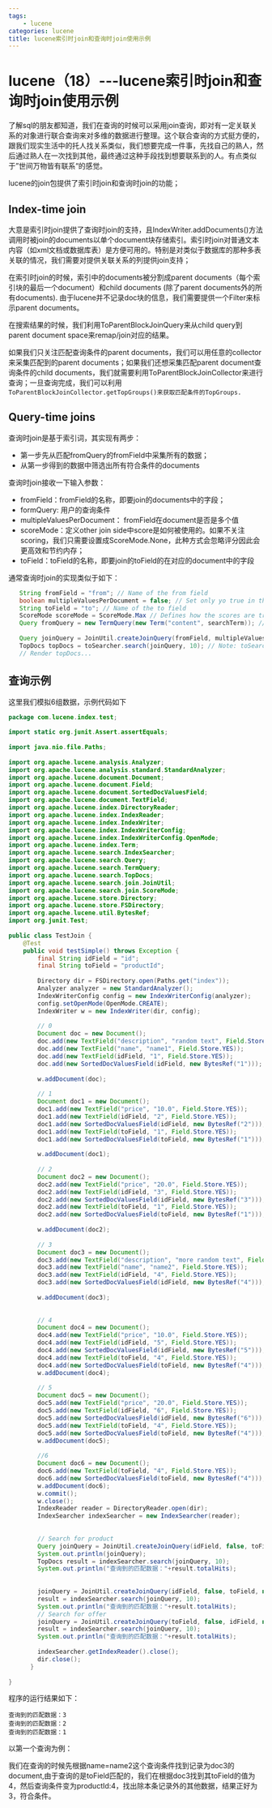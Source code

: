 ```yaml
---
tags:
	- lucene
categories: lucene
title: lucene索引时join和查询时join使用示例
---
```

# lucene（18）---lucene索引时join和查询时join使用示例

了解sql的朋友都知道，我们在查询的时候可以采用join查询，即对有一定关联关系的对象进行联合查询来对多维的数据进行整理。这个联合查询的方式挺方便的，跟我们现实生活中的托人找关系类似，我们想要完成一件事，先找自己的熟人，然后通过熟人在一次找到其他，最终通过这种手段找到想要联系到的人。有点类似于”世间万物皆有联系“的感觉。

<!--more-->

lucene的join包提供了索引时join和查询时join的功能；

## Index-time join

大意是索引时join提供了查询时join的支持，且IndexWriter.addDocuments()方法调用时被join的documents以单个document块存储索引。索引时join对普通文本内容（如xml文档或数据库表）是方便可用的。特别是对类似于数据库的那种多表关联的情况，我们需要对提供关联关系的列提供join支持；

在索引时join的时候，索引中的documents被分割成parent documents（每个索引块的最后一个document）和child documents (除了parent documents外的所有documents).  由于lucene并不记录doc块的信息，我们需要提供一个Filter来标示parent documents。

在搜索结果的时候，我们利用ToParentBlockJoinQuery来从child query到parent document space来remap/join对应的结果。

如果我们只关注匹配查询条件的parent documents，我们可以用任意的collector来采集匹配到的parent documents；如果我们还想采集匹配parent document查询条件的child documents，我们就需要利用ToParentBlockJoinCollector来进行查询；一旦查询完成，我们可以利用`ToParentBlockJoinCollector.getTopGroups()来获取匹配条件的TopGroups.`

## Query-time joins

查询时join是基于索引词，其实现有两步：

- 第一步先从匹配fromQuery的fromField中采集所有的数据；
- 从第一步得到的数据中筛选出所有符合条件的documents

查询时join接收一下输入参数：

- fromField：fromField的名称，即要join的documents中的字段；
- formQuery: 用户的查询条件
- multipleValuesPerDocument： fromField在document是否是多个值
- scoreMode：定义other join side中score是如何被使用的。如果不关注scoring，我们只需要设置成ScoreMode.None，此种方式会忽略评分因此会更高效和节约内存；
- toField：toField的名称，即要join的toField的在对应的document中的字段

通常查询时join的实现类似于如下：

```java
   String fromField = "from"; // Name of the from field
   boolean multipleValuesPerDocument = false; // Set only yo true in the case when your fromField has multiple values per document in your index
   String toField = "to"; // Name of the to field
   ScoreMode scoreMode = ScoreMode.Max // Defines how the scores are translated into the other side of the join.
   Query fromQuery = new TermQuery(new Term("content", searchTerm)); // Query executed to collect from values to join to the to values
 
   Query joinQuery = JoinUtil.createJoinQuery(fromField, multipleValuesPerDocument, toField, fromQuery, fromSearcher, scoreMode);
   TopDocs topDocs = toSearcher.search(joinQuery, 10); // Note: toSearcher can be the same as the fromSearcher
   // Render topDocs...
```

## 查询示例

这里我们模拟6组数据，示例代码如下

```java
package com.lucene.index.test;
 
import static org.junit.Assert.assertEquals;
 
import java.nio.file.Paths;
 
import org.apache.lucene.analysis.Analyzer;
import org.apache.lucene.analysis.standard.StandardAnalyzer;
import org.apache.lucene.document.Document;
import org.apache.lucene.document.Field;
import org.apache.lucene.document.SortedDocValuesField;
import org.apache.lucene.document.TextField;
import org.apache.lucene.index.DirectoryReader;
import org.apache.lucene.index.IndexReader;
import org.apache.lucene.index.IndexWriter;
import org.apache.lucene.index.IndexWriterConfig;
import org.apache.lucene.index.IndexWriterConfig.OpenMode;
import org.apache.lucene.index.Term;
import org.apache.lucene.search.IndexSearcher;
import org.apache.lucene.search.Query;
import org.apache.lucene.search.TermQuery;
import org.apache.lucene.search.TopDocs;
import org.apache.lucene.search.join.JoinUtil;
import org.apache.lucene.search.join.ScoreMode;
import org.apache.lucene.store.Directory;
import org.apache.lucene.store.FSDirectory;
import org.apache.lucene.util.BytesRef;
import org.junit.Test;
 
public class TestJoin {
	@Test
	public void testSimple() throws Exception {
	    final String idField = "id";
	    final String toField = "productId";
 
	    Directory dir = FSDirectory.open(Paths.get("index"));
	    Analyzer analyzer = new StandardAnalyzer();
	    IndexWriterConfig config = new IndexWriterConfig(analyzer);
	    config.setOpenMode(OpenMode.CREATE);
	    IndexWriter w = new IndexWriter(dir, config);
 
	    // 0
	    Document doc = new Document();
	    doc.add(new TextField("description", "random text", Field.Store.YES));
	    doc.add(new TextField("name", "name1", Field.Store.YES));
	    doc.add(new TextField(idField, "1", Field.Store.YES));
	    doc.add(new SortedDocValuesField(idField, new BytesRef("1")));
	    
	    w.addDocument(doc);
 
	    // 1
	    Document doc1 = new Document();
	    doc1.add(new TextField("price", "10.0", Field.Store.YES));
	    doc1.add(new TextField(idField, "2", Field.Store.YES));
	    doc1.add(new SortedDocValuesField(idField, new BytesRef("2")));
	    doc1.add(new TextField(toField, "1", Field.Store.YES));
	    doc1.add(new SortedDocValuesField(toField, new BytesRef("1")));
	    
	    w.addDocument(doc1);
 
	    // 2
	    Document doc2 = new Document();
	    doc2.add(new TextField("price", "20.0", Field.Store.YES));
	    doc2.add(new TextField(idField, "3", Field.Store.YES));
	    doc2.add(new SortedDocValuesField(idField, new BytesRef("3")));
	    doc2.add(new TextField(toField, "1", Field.Store.YES));
	    doc2.add(new SortedDocValuesField(toField, new BytesRef("1")));
	    
	    w.addDocument(doc2);
 
	    // 3
	    Document doc3 = new Document();
	    doc3.add(new TextField("description", "more random text", Field.Store.YES));
	    doc3.add(new TextField("name", "name2", Field.Store.YES));
	    doc3.add(new TextField(idField, "4", Field.Store.YES));
	    doc3.add(new SortedDocValuesField(idField, new BytesRef("4")));
	    
	    w.addDocument(doc3);
	    
 
	    // 4
	    Document doc4 = new Document();
	    doc4.add(new TextField("price", "10.0", Field.Store.YES));
	    doc4.add(new TextField(idField, "5", Field.Store.YES));
	    doc4.add(new SortedDocValuesField(idField, new BytesRef("5")));
	    doc4.add(new TextField(toField, "4", Field.Store.YES));
	    doc4.add(new SortedDocValuesField(toField, new BytesRef("4")));
	    w.addDocument(doc4);
 
	    // 5
	    Document doc5 = new Document();
	    doc5.add(new TextField("price", "20.0", Field.Store.YES));
	    doc5.add(new TextField(idField, "6", Field.Store.YES));
	    doc5.add(new SortedDocValuesField(idField, new BytesRef("6")));
	    doc5.add(new TextField(toField, "4", Field.Store.YES));
	    doc5.add(new SortedDocValuesField(toField, new BytesRef("4")));
	    w.addDocument(doc5);
	    
	    //6
	    Document doc6 = new Document();
	    doc6.add(new TextField(toField, "4", Field.Store.YES));
	    doc6.add(new SortedDocValuesField(toField, new BytesRef("4")));
	    w.addDocument(doc6);
	    w.commit();
	    w.close();
	    IndexReader reader = DirectoryReader.open(dir);
	    IndexSearcher indexSearcher = new IndexSearcher(reader);
	    
 
	    // Search for product
	    Query joinQuery = JoinUtil.createJoinQuery(idField, false, toField, new TermQuery(new Term("name", "name2")), indexSearcher, ScoreMode.None);
	    System.out.println(joinQuery);
	    TopDocs result = indexSearcher.search(joinQuery, 10);
	    System.out.println("查询到的匹配数据："+result.totalHits);
	    
 
	    joinQuery = JoinUtil.createJoinQuery(idField, false, toField, new TermQuery(new Term("name", "name1")), indexSearcher, ScoreMode.None);
	    result = indexSearcher.search(joinQuery, 10);
	    System.out.println("查询到的匹配数据："+result.totalHits);
	    // Search for offer
	    joinQuery = JoinUtil.createJoinQuery(toField, false, idField, new TermQuery(new Term("id", "5")), indexSearcher, ScoreMode.None);
	    result = indexSearcher.search(joinQuery, 10);
	    System.out.println("查询到的匹配数据："+result.totalHits);
 
	    indexSearcher.getIndexReader().close();
	    dir.close();
	  }
 
}
```

程序的运行结果如下：

```
查询到的匹配数据：3
查询到的匹配数据：2
查询到的匹配数据：1
```

以第一个查询为例：

我们在查询的时候先根据name=name2这个查询条件找到记录为doc3的document,由于查询的是toField匹配的，我们在根据doc3找到其toField的值为4，然后查询条件变为productId:4，找出除本条记录外的其他数据，结果正好为3，符合条件。

